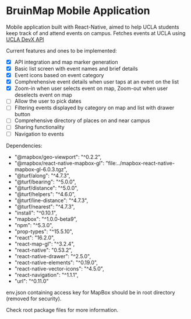 # BruinMap Mobile Application
Mobile application built with React-Native, aimed to help UCLA students keep track of and attend events on campus.
Fetches events at UCLA using [UCLA DevX API](http://api.ucladevx.com)
 

Current features and ones to be implemented:
* [X] API integration and map marker generation
* [X] Basic list screen with event names and brief details
* [X] Event icons based on event category
* [X] Comphrehensive event details when user taps at an event on the list
* [X] Zoom-in when user selects event on map, Zoom-out when user deselects event on map
* [ ] Allow the user to pick dates
* [ ] Filtering events displayed by category on map and list with drawer button
* [ ] Comprehensive directory of places on and near campus
* [ ] Sharing functionality 
* [ ] Navigation to events

Dependencies:
* "@mapbox/geo-viewport": "^0.2.2",
* "@mapbox/react-native-mapbox-gl": "file:../mapbox-react-native-mapbox-gl-6.0.3.tgz",
* "@turf/along": "^4.7.3",
* "@turf/bearing": "^5.0.0",
* "@turf/distance": "^5.0.0",
* "@turf/helpers": "^4.6.0",
* "@turf/line-distance": "^4.7.3",
* "@turf/nearest": "^4.7.3",
* "install": "^0.10.1",
* "mapbox": "^1.0.0-beta9",
* "npm": "^5.3.0",
* "prop-types": "^15.5.10",
* "react": "16.2.0",
* "react-map-gl": "^3.2.4",
* "react-native": "0.53.2",
* "react-native-drawer": "^2.5.0",
* "react-native-elements": "^0.19.0",
* "react-native-vector-icons": "^4.5.0",
* "react-navigation": "^1.1.1",
* "url": "^0.11.0"

env.json containing access key for MapBox should be in root directory (removed for security).

Check root package files for more information.

